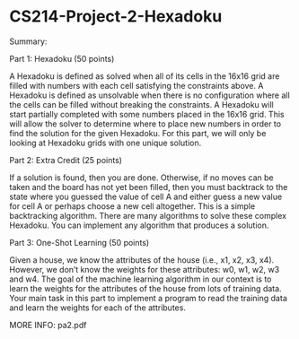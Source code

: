 # CS214-Project-2-Hexadoku

Summary:

Part 1: Hexadoku (50 points)

A Hexadoku is defined as solved when all of its cells in the 16x16 grid are filled with numbers with each cell satisfying the constraints above. A Hexadoku is defined as unsolvable when there is no configuration where all the cells can be filled without breaking the constraints. A Hexadoku will start partially completed with some numbers placed in the 16x16 grid. This will allow the solver to determine where to place new numbers in order to find the solution for the given Hexadoku. For this part, we will only be looking at Hexadoku grids with one unique solution.

Part 2: Extra Credit (25 points)

If a solution is found, then you are done. Otherwise, if no moves can be taken and the board has not yet been filled, then you must backtrack to the state where you guessed the value of cell A and either guess a new value for cell A or perhaps choose a new cell altogether. This is a simple backtracking algorithm. There are many algorithms to solve these complex Hexadoku. You can implement any algorithm that produces a solution.

Part 3: One-Shot Learning (50 points)

Given a house, we know the attributes of the house (i.e., x1, x2, x3, x4). However, we don’t know the weights for these attributes: w0, w1, w2, w3 and w4. The goal of the machine learning algorithm in our context is to learn the weights for the attributes of the house from lots of training data. Your main task in this part to implement a program to read the training data and learn the weights for each of the attributes. 

MORE INFO: pa2.pdf
